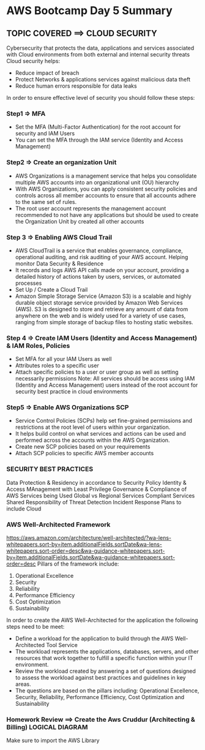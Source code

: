 # AWS Bootcamp Day 5 Summary

## TOPIC COVERED ==> CLOUD SECURITY

Cybersecurity that protects the data, applications and services associated with Cloud environments from both external and internal security threats
Cloud security helps:
  - Reduce impact of breach
  - Protect Networks & applications services against malicious data theft
  - Reduce human errors responsible for data leaks


In order to ensure effective level of security you should follow these steps:

### Step1 ⇒ MFA
  - Set the MFA (Multi-Factor Authentication) for the root account for security and IAM Users
  - You can set the MFA  through the IAM service (Identity and Access Management)


### Step2 ⇒ Create an organization Unit
  - AWS Organizations is a management service that helps you consolidate multiple AWS accounts into an organizational unit (OU) hierarchy
  - With AWS Organizations, you can apply consistent security policies and controls across all member accounts to ensure that all accounts adhere to the same set of rules.
  - The root user account represents the management account recommended to not have any applications but should be used to create the Organization Unit by created all other accounts 


### Step 3 ⇒ Enabling AWS Cloud Trail
  - AWS CloudTrail is a service that enables governance, compliance, operational auditing, and risk auditing of your AWS account. Helping monitor Data Security & Residence
  - It records and logs AWS API calls made on your account, providing a detailed history of actions taken by users, services, or automated processes 
  - Set Up / Create a Cloud Trail
  - Amazon Simple Storage Service (Amazon S3) is a scalable and highly durable object storage service provided by Amazon Web Services (AWS). S3 is designed to store and retrieve any amount of data from anywhere on the web and is widely used for a variety of use cases, ranging from simple storage of backup files to hosting static websites.


### Step 4 ⇒ Create IAM Users (Identity and Access Management) & IAM Roles, Policies
  - Set MFA for all your IAM Users as well
  - Attributes roles to a specific user 
  - Attach specific policies to a user or user group as well as setting necessarily permissions
Note: All services should be access using IAM (Identity and Access Management) users instead of the root account for security best practice in cloud environments


### Step5 ⇒ Enable AWS Organizations SCP
  - Service Control Policies (SCPs) help set fine-grained permissions and restrictions at the root level of users within your organization. 
  - It helps build control on what services and actions can be used and performed across the accounts within the AWS Organization.
  - Create new SCP policies based on your requirements
  - Attach SCP policies to specific AWS member accounts



### SECURITY BEST PRACTICES
Data Protection & Residency in accordance to Security Policy
Identity & Access MAnagement with Least Privilege
Governance & Compliance of AWS Services being Used
Global vs Regional Services
Compliant Services
Shared Responsibility of Threat Detection
Incident Response Plans to include Cloud



### AWS Well-Architected Framework
https://aws.amazon.com/architecture/well-architected/?wa-lens-whitepapers.sort-by=item.additionalFields.sortDate&wa-lens-whitepapers.sort-order=desc&wa-guidance-whitepapers.sort-by=item.additionalFields.sortDate&wa-guidance-whitepapers.sort-order=desc
Pillars of the framework include:
 1. Operational Excellence
 2. Security
 3. Reliability
 4. Performance Efficiency
 5. Cost Optimization
 6. Sustainability

In order to create the AWS Well-Architected for the application the following steps need to be meet:
  - Define a workload for the application to build through the AWS Well-Architected Tool Service
  - The workload represents the applications, databases, servers, and other resources that work together to fulfill a specific function within your IT environment.
  - Review the workload created by answering a set of questions designed to assess the workload against best practices and guidelines in key areas. 
  - The questions are based on the pillars including: Operational Excellence, Security, Reliability, Performance Efficiency, Cost Optimization and Sustainability


### Homework Review ==> Create the Aws Cruddur (Architecting & Billing) LOGICAL DIAGRAM
Make sure to import the AWS Library





